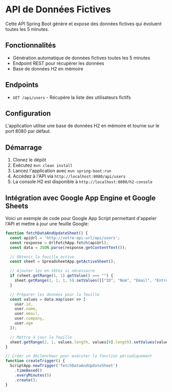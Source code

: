 # API de Données Fictives

Cette API Spring Boot génère et expose des données fictives qui évoluent toutes les 5 minutes.

## Fonctionnalités

- Génération automatique de données fictives toutes les 5 minutes
- Endpoint REST pour récupérer les données
- Base de données H2 en mémoire

## Endpoints

- `GET /api/users` - Récupère la liste des utilisateurs fictifs

## Configuration

L'application utilise une base de données H2 en mémoire et tourne sur le port 8080 par défaut.

## Démarrage

1. Clonez le dépôt
2. Exécutez `mvn clean install`
3. Lancez l'application avec `mvn spring-boot:run`
4. Accédez à l'API via `http://localhost:8080/api/users`
5. La console H2 est disponible à `http://localhost:8080/h2-console`

## Intégration avec Google App Engine et Google Sheets

Voici un exemple de code pour Google App Script permettant d'appeler l'API et mettre à jour une feuille Google:

```javascript
function fetchDataAndUpdateSheet() {
  const apiUrl = 'http://votre-api-url/api/users';
  const response = UrlFetchApp.fetch(apiUrl);
  const data = JSON.parse(response.getContentText());

  // Obtenir la feuille active
  const sheet = SpreadsheetApp.getActiveSheet();

  // Ajouter les en-têtes si nécessaire
  if (sheet.getRange(1, 1).getValue() === "") {
    sheet.getRange(1, 1, 1, 5).setValues([["ID", "Nom", "Email", "Entreprise", "Âge"]]);
  }

  // Préparer les données pour la feuille
  const values = data.map(user => [
    user.id,
    user.name,
    user.email,
    user.company,
    user.age
  ]);

  // Mettre à jour la feuille
  sheet.getRange(2, 1, values.length, values[0].length).setValues(values);
}

// Créer un déclencheur pour exécuter la fonction périodiquement
function createTrigger() {
  ScriptApp.newTrigger('fetchDataAndUpdateSheet')
    .timeBased()
    .everyMinutes(5)
    .create();
}
```
